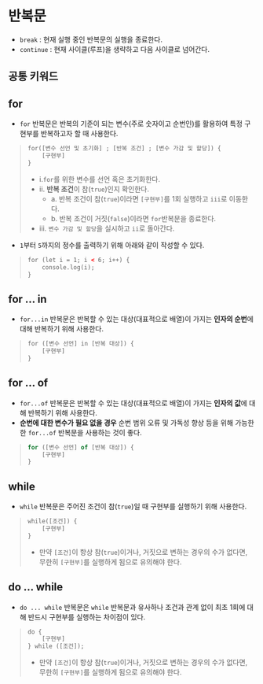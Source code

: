 # 반복문
- `break` : 현재 실행 중인 반복문의 실행을 종료한다.
- `continue` : 현재 사이클(루프)을 생략하고 다음 사이클로 넘어간다.

## 공통 키워드

## for
- `for` 반복문은 반복의 기준이 되는 변수(주로 숫자이고 순번인)를 활용하여 특정 구현부를 반복하고자 할 때 사용한다.
> ```html
> for([변수 선언 및 초기화] ; [반복 조건] ; [변수 가감 및 할당]) {
>     [구현부]
> }
> ```
> - i.`for`를 위한 변수를 선언 혹은 초기화한다.
> - ii. **반복 조건**이 참(`true`)인지 확인한다.
>   - a. 반복 조건이 참(`true`)이라면 `[구현부]`를 1회 실행하고 `iii`로 이동한다.
>   - b. 반복 조건이 거짓(`false`)이라면 `for`반복문을 종료한다.
> - iii. `변수 가감 및 할당`을 실시하고 `ii`로 돌아간다.
- `1`부터 `5`까지의 정수를 출력하기 위해 아래와 같이 작성할 수 있다.
> ```html
> for (let i = 1; i < 6; i++) {
>     console.log(i);
> }
> ```

## for ... in
- `for...in` 반복문은 반복할 수 있는 대상(대표적으로 배열)이 가지는 **인자의 순번**에 대해 반복하기 위해 사용한다.
> ```html
> for ([변수 선언] in [반복 대상]) {
>     [구현부]
> }
> ```

## for ... of
- `for...of` 반복문은 반복할 수 있는 대상(대표적으로 배열)이 가지는 **인자의 값**에 대해 반복하기 위해 사용한다.
- **순번에 대한 변수가 필요 없을 경우** 순번 범위 오류 및 가독성 향상 등을 위해 가능한한 `for...of` 반복문을 사용하는 것이 좋다.
> ```javascript
> for ([변수 선언] of [반복 대상]) {
>     [구현부]
> }
> ```

## while
- `while` 반복문은 주어진 조건이 참(`true`)일 때 구현부를 실행하기 위해 사용한다.
> ```html
> while([조건]) {
>     [구현부]
> }
> ```
> - 만약 `[조건]`이 항상 참(`true`)이거나, 거짓으로 변하는 경우의 수가 없다면, 무한히 `[구현부]`를 실행하게 됨으로 유의해야 한다.

## do ... while
- `do ... while` 반복문은 `while` 반복문과 유사하나 조건과 관계 없이 최초 1회에 대해 반드시 구현부를 실행하는 차이점이 있다.
> ```html
> do {
>     [구현부]
> } while ([조건]);
> ```
> - 만약 `[조건]`이 항상 참(`true`)이거나, 거짓으로 변하는 경우의 수가 없다면, 무한히 `[구현부]`를 실행하게 됨으로 유의해야 한다.